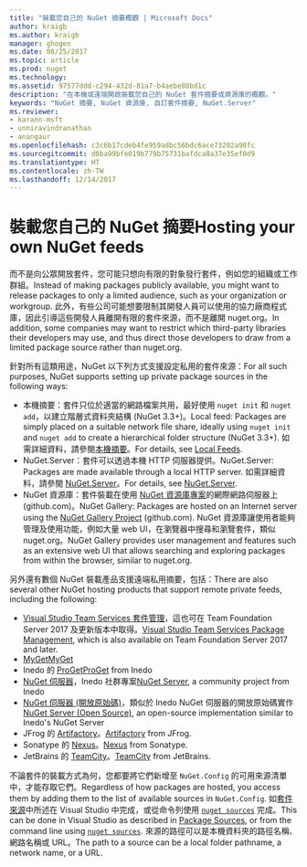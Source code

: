 ```yaml
---
title: "裝載您自己的 NuGet 摘要概觀 | Microsoft Docs"
author: kraigb
ms.author: kraigb
manager: ghogen
ms.date: 08/25/2017
ms.topic: article
ms.prod: nuget
ms.technology: 
ms.assetid: 97577ddd-c294-432d-81a7-b4aebe88bd1c
description: "在本機或遠端開啟裝載您自己的 NuGet 套件摘要或資源庫的概觀。"
keywords: "NuGet 摘要, NuGet 資源庫, 自訂套件摘要, NuGet.Server"
ms.reviewer:
- karann-msft
- unniravindranathan
- anangaur
ms.openlocfilehash: c3c6b17cdeb4fe959adbc56bdc6ace73202a98fc
ms.sourcegitcommit: d0ba99bfe019b779b75731bafdca8a37e35ef0d9
ms.translationtype: HT
ms.contentlocale: zh-TW
ms.lasthandoff: 12/14/2017
---
```

# <a name="hosting-your-own-nuget-feeds"></a><span data-ttu-id="10756-104">裝載您自己的 NuGet 摘要</span><span class="sxs-lookup"><span data-stu-id="10756-104">Hosting your own NuGet feeds</span></span>

<span data-ttu-id="10756-105">而不是向公眾開放套件，您可能只想向有限的對象發行套件，例如您的組織或工作群組。</span><span class="sxs-lookup"><span data-stu-id="10756-105">Instead of making packages publicly available, you might want to release packages to only a limited audience, such as your organization or workgroup.</span></span> <span data-ttu-id="10756-106">此外，有些公司可能想要限制其開發人員可以使用的協力廠商程式庫，因此引導這些開發人員離開有限的套件來源，而不是離開 nuget.org。</span><span class="sxs-lookup"><span data-stu-id="10756-106">In addition, some companies may want to restrict which third-party libraries their developers may use, and thus direct those developers to draw from a limited package source rather than nuget.org.</span></span>

<span data-ttu-id="10756-107">針對所有這類用途，NuGet 以下列方式支援設定私用的套件來源：</span><span class="sxs-lookup"><span data-stu-id="10756-107">For all such purposes, NuGet supports setting up private package sources in the following ways:</span></span>

- <span data-ttu-id="10756-108">本機摘要：套件只位於適當的網路檔案共用，最好使用 `nuget init` 和 `nuget add`，以建立階層式資料夾結構 (NuGet 3.3+)。</span><span class="sxs-lookup"><span data-stu-id="10756-108">Local feed: Packages are simply placed on a suitable network file share, ideally using `nuget init` and `nuget add` to create a hierarchical folder structure (NuGet 3.3+).</span></span> <span data-ttu-id="10756-109">如需詳細資料，請參閱[本機摘要](../hosting-packages/local-feeds.md)。</span><span class="sxs-lookup"><span data-stu-id="10756-109">For details, see [Local Feeds](../hosting-packages/local-feeds.md).</span></span>
- <span data-ttu-id="10756-110">NuGet.Server：套件可以透過本機 HTTP 伺服器提供。</span><span class="sxs-lookup"><span data-stu-id="10756-110">NuGet.Server: Packages are made available through a local HTTP server.</span></span> <span data-ttu-id="10756-111">如需詳細資料，請參閱 [NuGet.Server](../hosting-packages/NuGet-Server.md)。</span><span class="sxs-lookup"><span data-stu-id="10756-111">For details, see [NuGet.Server](../hosting-packages/NuGet-Server.md).</span></span>
- <span data-ttu-id="10756-112">NuGet 資源庫：套件裝載在使用 [NuGet 資源庫專案](https://github.com/NuGet/NuGetGallery#build-and-run-the-gallery-in-arbitrary-number-easy-steps)的網際網路伺服器上 (github.com)。</span><span class="sxs-lookup"><span data-stu-id="10756-112">NuGet Gallery: Packages are hosted on an Internet server using the [NuGet Gallery Project](https://github.com/NuGet/NuGetGallery#build-and-run-the-gallery-in-arbitrary-number-easy-steps) (github.com).</span></span> <span data-ttu-id="10756-113">NuGet 資源庫讓使用者能夠管理及使用功能，例如大量 web UI，在瀏覽器中搜尋和瀏覽套件，類似 nuget.org。</span><span class="sxs-lookup"><span data-stu-id="10756-113">NuGet Gallery provides user management and features such as an extensive web UI that allows searching and exploring packages from within the browser, similar to nuget.org.</span></span>

<span data-ttu-id="10756-114">另外還有數個 NuGet 裝載產品支援遠端私用摘要，包括：</span><span class="sxs-lookup"><span data-stu-id="10756-114">There are also several other NuGet hosting products that support remote private feeds, including the following:</span></span>

- <span data-ttu-id="10756-115">[Visual Studio Team Services 套件管理](https://www.visualstudio.com/docs/package/nuget/publish)，這也可在 Team Foundation Server 2017 及更新版本中取得。</span><span class="sxs-lookup"><span data-stu-id="10756-115">[Visual Studio Team Services Package Management](https://www.visualstudio.com/docs/package/nuget/publish), which is also available on Team Foundation Server 2017 and later.</span></span>
- [<span data-ttu-id="10756-116">MyGet</span><span class="sxs-lookup"><span data-stu-id="10756-116">MyGet</span></span>](http://myget.org)
- <span data-ttu-id="10756-117">Inedo 的 [ProGet](http://inedo.com/proget)</span><span class="sxs-lookup"><span data-stu-id="10756-117">[ProGet](http://inedo.com/proget) from Inedo</span></span>
- <span data-ttu-id="10756-118">[NuGet 伺服器](http://nugetserver.net/)，Inedo 社群專案</span><span class="sxs-lookup"><span data-stu-id="10756-118">[NuGet Server](http://nugetserver.net/), a community project from Inedo</span></span>
- <span data-ttu-id="10756-119">[NuGet 伺服器 (開放原始碼)](http://nuget-server.net)，類似於 Inedo NuGet 伺服器的開放原始碼實作</span><span class="sxs-lookup"><span data-stu-id="10756-119">[NuGet Server (Open Source)](http://nuget-server.net), an open-source implementation similar to Inedo's NuGet Server</span></span>
- <span data-ttu-id="10756-120">JFrog 的 [Artifactory](https://www.jfrog.com/artifactory/)。</span><span class="sxs-lookup"><span data-stu-id="10756-120">[Artifactory](https://www.jfrog.com/artifactory/) from JFrog.</span></span>
- <span data-ttu-id="10756-121">Sonatype 的 [Nexus](http://www.sonatype.org/nexus/)。</span><span class="sxs-lookup"><span data-stu-id="10756-121">[Nexus](http://www.sonatype.org/nexus/) from Sonatype.</span></span>
- <span data-ttu-id="10756-122">JetBrains 的 [TeamCity](https://www.jetbrains.com/teamcity/)。</span><span class="sxs-lookup"><span data-stu-id="10756-122">[TeamCity](https://www.jetbrains.com/teamcity/) from JetBrains.</span></span>

<span data-ttu-id="10756-123">不論套件的裝載方式為何，您都要將它們新增至 `NuGet.Config` 的可用來源清單中，才能存取它們。</span><span class="sxs-lookup"><span data-stu-id="10756-123">Regardless of how packages are hosted, you access them by adding them to the list of available sources in `NuGet.Config`.</span></span> <span data-ttu-id="10756-124">如[套件來源](../tools/package-manager-ui.md#package-sources)中所述在 Visual Studio 中完成，或從命令列使用 [`nuget sources`](../tools/cli-ref-sources.md) 完成。</span><span class="sxs-lookup"><span data-stu-id="10756-124">This can be done in Visual Studio as described in [Package Sources](../tools/package-manager-ui.md#package-sources), or from the command line using [`nuget sources`](../tools/cli-ref-sources.md).</span></span> <span data-ttu-id="10756-125">來源的路徑可以是本機資料夾的路徑名稱、網路名稱或 URL。</span><span class="sxs-lookup"><span data-stu-id="10756-125">The path to a source can be a local folder pathname, a network name, or a URL.</span></span>
